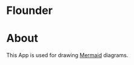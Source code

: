 # Flounder

# About
This App is used for drawing [Mermaid](https://mermaid-js.github.io/mermaid/#/) diagrams.
